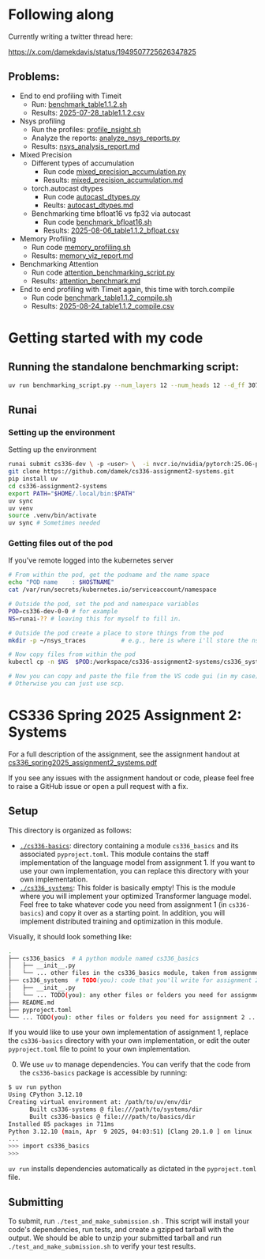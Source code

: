 # Following along

Currently writing a twitter thread here: 

https://x.com/damekdavis/status/1949507725626347825


## Problems: 

- End to end profiling with Timeit
  - Run: [benchmark_table1.1.2.sh](cs336_systems/benchmarking_scripts/benchmark_table1.1.2.sh)
  - Results: [2025-07-28_table1.1.2.csv](cs336_systems/outputs/csv/2025-07-28_table1.1.2.csv)
- Nsys profiling
  - Run the profiles: [profile_nsight.sh](cs336_systems/benchmarking_scripts/profile_nsight.sh)
  - Analyze the reports: [analyze_nsys_reports.py](cs336_systems/benchmarking_scripts/analyze_nsys_reports.py)
  - Results: [nsys_analysis_report.md](cs336_systems/outputs/nsys_analysis_report.md)
- Mixed Precision
  - Different types of accumulation 
    - Run code [mixed_precision_accumulation.py](cs336_systems/mixed_precision_accumulation.py)
    - Results: [mixed_precision_accumulation.md](cs336_systems/outputs/mixed_precision_accumulation.md)
  - torch.autocast dtypes
    - Run code [autocast_dtypes.py](cs336_systems/autocast_dtypes.py)
    - Reults: [autocast_dtypes.md](cs336_systems/outputs/autocast_dtypes.md)
  - Benchmarking time bfloat16 vs fp32 via autocast
    - Run code [benchmark_bfloat16.sh](cs336_systems/benchmarking_scripts/benchmark_bfloat16.sh)
    - Results: [2025-08-06_table1.1.2_bfloat.csv](cs336_systems/outputs/csv/2025-08-06_table1.1.2_bfloat.csv)
- Memory Profiling
  - Run code [memory_profiling.sh](cs336_systems/benchmarking_scripts/memory_profiling.sh)
  - Results: [memory_viz_report.md](cs336_systems/outputs/memory_viz_report.md)
- Benchmarking Attention
  - Run code [attention_benchmarking_script.py](cs336_systems/benchmarking_scripts/attention_benchmarking_script.py)
  - Results: [attention_benchmark.md](cs336_systems/outputs/attention_benchmark.md)
- End to end profiling with Timeit again, this time with torch.compile
  - Run code [benchmark_table1.1.2_compile.sh](cs336_systems/benchmarking_scripts/benchmark_table1.1.2_compile.sh)
  - Results: [2025-08-24_table1.1.2_compile.csv](cs336_systems/outputs/csv/2025-08-24_table1.1.2_compile.csv)

# Getting started with my code

## Running the standalone benchmarking script: 

```bash
uv run benchmarking_script.py --num_layers 12 --num_heads 12 --d_ff 3072 --d_model 76008 --context_length 1024 --rope_theta 10000 --vocab_size 10000 --output_csv "times.csv" --num_warmup 1 --num_benchmark 2
```

## Runai 
### Setting up the environment
Setting up the environment
```bash
runai submit cs336-dev \ -p <user> \  -i nvcr.io/nvidia/pytorch:25.06-py3 \  -g 1 --interactive --attach \  --command -- bash
git clone https://github.com/damek/cs336-assignment2-systems.git
pip install uv
cd cs336-assignment2-systems
export PATH="$HOME/.local/bin:$PATH"
uv sync
uv venv
source .venv/bin/activate
uv sync # Sometimes needed
```

### Getting files out of the pod

If you've remote logged into the kubernetes server
```bash
# From within the pod, get the podname and the name space
echo "POD name    : $HOSTNAME"
cat /var/run/secrets/kubernetes.io/serviceaccount/namespace

# Outside the pod, set the pod and namespace variables 
POD=cs336-dev-0-0 # for example
NS=runai-?? # leaving this for myself to fill in.

# Outside the pod create a place to store things from the pod
mkdir -p ~/nsys_traces          # e.g., here is where i'll store the nsys_traces

# Now copy files from within the pod 
kubectl cp -n $NS  $POD:/workspace/cs336-assignment2-systems/cs336_systems/ouputs/nsys/nsys.tgz ~/nsys_traces/nsys.tgz

# Now you can copy and paste the file from the VS code gui (in my case). 
# Otherwise you can just use scp.
```


# CS336 Spring 2025 Assignment 2: Systems

For a full description of the assignment, see the assignment handout at
[cs336_spring2025_assignment2_systems.pdf](./cs336_spring2025_assignment2_systems.pdf)

If you see any issues with the assignment handout or code, please feel free to
raise a GitHub issue or open a pull request with a fix.

## Setup

This directory is organized as follows:

- [`./cs336-basics`](./cs336-basics): directory containing a module
  `cs336_basics` and its associated `pyproject.toml`. This module contains the staff 
  implementation of the language model from assignment 1. If you want to use your own 
  implementation, you can replace this directory with your own implementation.
- [`./cs336_systems`](./cs336_systems): This folder is basically empty! This is the
  module where you will implement your optimized Transformer language model. 
  Feel free to take whatever code you need from assignment 1 (in `cs336-basics`) and copy it 
  over as a starting point. In addition, you will implement distributed training and
  optimization in this module.

Visually, it should look something like:

``` sh
.
├── cs336_basics  # A python module named cs336_basics
│   ├── __init__.py
│   └── ... other files in the cs336_basics module, taken from assignment 1 ...
├── cs336_systems  # TODO(you): code that you'll write for assignment 2 
│   ├── __init__.py
│   └── ... TODO(you): any other files or folders you need for assignment 2 ...
├── README.md
├── pyproject.toml
└── ... TODO(you): other files or folders you need for assignment 2 ...
```

If you would like to use your own implementation of assignment 1, replace the `cs336-basics`
directory with your own implementation, or edit the outer `pyproject.toml` file to point to your
own implementation.

0. We use `uv` to manage dependencies. You can verify that the code from the `cs336-basics`
package is accessible by running:

```sh
$ uv run python
Using CPython 3.12.10
Creating virtual environment at: /path/to/uv/env/dir
      Built cs336-systems @ file:///path/to/systems/dir
      Built cs336-basics @ file:///path/to/basics/dir
Installed 85 packages in 711ms
Python 3.12.10 (main, Apr  9 2025, 04:03:51) [Clang 20.1.0 ] on linux
...
>>> import cs336_basics
>>> 
```

`uv run` installs dependencies automatically as dictated in the `pyproject.toml` file.

## Submitting

To submit, run `./test_and_make_submission.sh` . This script will install your
code's dependencies, run tests, and create a gzipped tarball with the output. We
should be able to unzip your submitted tarball and run
`./test_and_make_submission.sh` to verify your test results.
